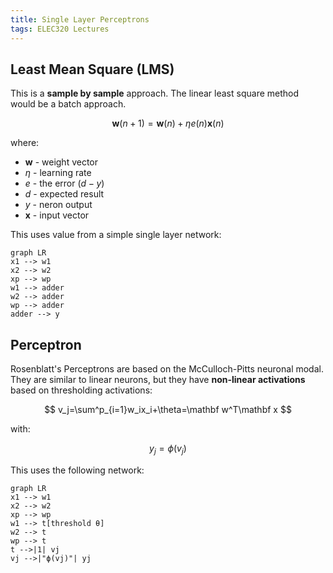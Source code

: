 ```yaml
---
title: Single Layer Perceptrons
tags: ELEC320 Lectures
---
```

## Least Mean Square (LMS)
This is a **sample by sample** approach. The linear least square method would be a batch approach.

$$
\mathbf w(n+1)=\mathbf w(n)+\eta e(n)\mathbf x(n)
$$

where:

* $\mathbf w$ - weight vector
* $\eta$ - learning rate
* $e$ - the error $(d-y)$
* $d$ - expected result
* $y$ - neron output
* $\mathbf x$ - input vector

This uses value from a simple single layer network:

```mermaid
graph LR
x1 --> w1
x2 --> w2
xp --> wp
w1 --> adder
w2 --> adder
wp --> adder
adder --> y
```

## Perceptron
Rosenblatt's Perceptrons are based on the McCulloch-Pitts neuronal modal. They are similar to linear neurons, but they have **non-linear activations** based on thresholding activations:

$$
v_j=\sum^p_{i=1}w_ix_i+\theta=\mathbf w^T\mathbf x
$$

with:

$$
y_j=\phi(v_j)
$$

This uses the following network:

```mermaid
graph LR
x1 --> w1
x2 --> w2
xp --> wp
w1 --> t[threshold θ]
w2 --> t
wp --> t
t -->|1| vj
vj -->|"ϕ(vj)"| yj
```